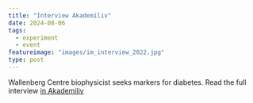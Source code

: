 ```yaml
---
title: "Interview Akademiliv"
date: 2024-08-06
tags:
  - experiment
  - event
featureimage: "images/im_interview_2022.jpg"
type: post
---
```


Wallenberg Centre biophysicist seeks markers for diabetes. Read the full interview [in Akademiliv](https://www.gu.se/en/news/two-top-rated-grants-to-joan-camunas-soler-group)
